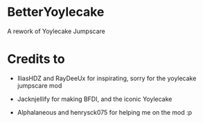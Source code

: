 # BetterYoylecake
A rework of Yoylecake Jumpscare

# Credits to
- IliasHDZ and RayDeeUx for inspirating, sorry for the yoylecake jumpscare mod

- Jacknjellify for making BFDI, and the iconic Yoylecake

- Alphalaneous and henrysck075 for helping me on the mod :p